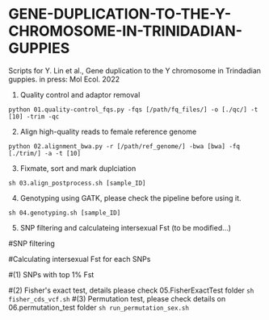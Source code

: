 # GENE-DUPLICATION-TO-THE-Y-CHROMOSOME-IN-TRINIDADIAN-GUPPIES
Scripts for Y. Lin et al., Gene duplication to the Y chromosome in Trindadian guppies. in press: Mol Ecol. 2022

1. Quality control and adaptor removal
```
python 01.quality-control_fqs.py -fqs [/path/fq_files/] -o [./qc/] -t [10] -trim -qc
```

2. Align high-quality reads to female reference genome 
```
python 02.alignment_bwa.py -r [/path/ref_genome/] -bwa [bwa] -fq [./trim/] -a -t [10]
```

3. Fixmate, sort and mark duplciation
```
sh 03.align_postprocess.sh [sample_ID]
```

4. Genotyping using GATK, please check the pipeline before using it. 
```
sh 04.genotyping.sh [sample_ID]
```

5. SNP filtering and calculateing intersexual Fst (to be modified...)

#SNP filtering 

#Calculating intersexual Fst for each SNPs

#(1) SNPs with top 1% Fst 

#(2) Fisher's exact test, details please check 05.FisherExactTest folder
```sh fisher_cds_vcf.sh```
#(3) Permutation test, please check details on 06.permutation_test folder
```sh run_permutation_sex.sh``` 


